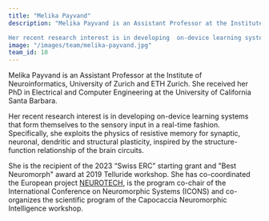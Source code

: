 ```yaml
---
title: "Melika Payvand"
description: "Melika Payvand is an Assistant Professor at the Institute of Neuroinformatics, University of Zurich and ETH Zurich. She received her PhD in Electrical and Computer Engineering at the University of California Santa Barbara. 

Her recent research interest is in developing  on-device learning systems that form themselves to the sensory input in a real-time fashion.  Specifically, she exploits the physics of resistive memory for synaptic, neuronal, dendritic and structural plasticity, inspired by the structure-function relationship of the brain circuits. She is the recipient of the 2023 “Swiss ERC” starting grant and 'Best Neuromorph' award at 2019 Telluride workshop. She has co-coordinated the European project [NEUROTECH](https://neurotechai.eu), is the program co-chair of the International Conference on Neuromorphic Systems (ICONS) and co-organizes the scientific program of the Capocaccia Neuromorphic Intelligence workshop."
image: "/images/team/melika-payvand.jpg"
team_id: 10
---
```


Melika Payvand is an Assistant Professor at the Institute of Neuroinformatics, University of Zurich and ETH Zurich. She received her PhD in Electrical and Computer Engineering at the University of California Santa Barbara. 

Her recent research interest is in developing on-device learning systems that form themselves to the sensory input in a real-time fashion.  Specifically, she exploits the physics of resistive memory for synaptic, neuronal, dendritic and structural plasticity, inspired by the structure-function relationship of the brain circuits. 

She is the recipient of the 2023 “Swiss ERC” starting grant and "Best Neuromorph" award at 2019 Telluride workshop. She has co-coordinated the European project [NEUROTECH](https://neurotechai.eu), is the program co-chair of the International Conference on Neuromorphic Systems (ICONS) and co-organizes the scientific program of the Capocaccia Neuromorphic Intelligence workshop.

